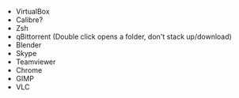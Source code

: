 - VirtualBox
- Calibre?
- Zsh
- qBittorrent (Double click opens a folder, don't stack up/download)
- Blender
- Skype
- Teamviewer
- Chrome
- GIMP
- VLC